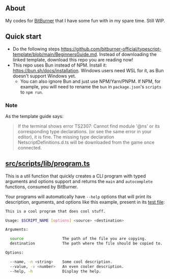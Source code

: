 ## About

My codes for [BitBurner](https://store.steampowered.com/app/1812820/Bitburner/) that I have some fun with in my spare time. Still WIP.

## Quick start

* Do the following steps https://github.com/bitburner-official/typescript-template/blob/main/BeginnersGuide.md. Instead of downloading the linked template, download this repo you are reading now!
*  This repo uses Bun instead of NPM. Install it: https://bun.sh/docs/installation. Windows users need WSL for it, as Bun doesn't support Windows yet.
   - You can also ignore Bun and just use NPM/Yarn/PNPM. If NPM, for example, you will need to rename the `bun` in `package.json`'s `scripts` to `npm run`.

### Note
As the template guide says:
> If the terminal shows error TS2307: Cannot find module '@ns' or its corresponding type declarations. (or see the same error in your editor), it is fine. The missing type declaration NetscriptDefinitions.d.ts will be downloaded from the game once connected.

## [src/scripts/lib/program.ts](https://github.com/SrBrahma/bitburner/blob/main/src/scripts/lib/program/program.ts)

This is a util function that quickly creates a CLI program with typed arguments and options support and returns the `main` and `autocomplete` functions, consumed by BitBurner.

Your programs will automatically have `--help` options that will print its description, arguments, and options like this example, present in its [test file](https://github.com/SrBrahma/bitburner/blob/main/src/scripts/lib/program/program.test.ts):

```bash
This is a cool program that does cool stuff.

Usage: $SCRIPT_NAME [options] <source> <destination>

Arguments:

  source                 The path of the file you are copying.
  destination            The path where the file should be copied to.

Options:

  --name, -n <string>    Some cool description.
  --value, -v <number>   An even cooler description.
  --help, -h             Display the help.
```

